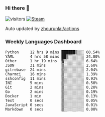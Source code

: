 ### Hi there 👋

![visitors](https://visitor-badge.glitch.me/badge?page_id=zhourunlai)
[![Steam](https://img.shields.io/badge/dynamic/json?label=Steam&query=%24.data.totalSubs&url=https%3A%2F%2Fapi.spencerwoo.com%2Fsubstats%2F%3Fsource%3DsteamGames%26queryKey%3D76561198285156854&suffix=%20Games&logo=steam&labelColor=134375&color=0b1a37&longCache=true)](http://steamcommunity.com/profiles/76561198285156854)

Auto updated by <a href="https://github.com/zhourunlai/zhourunlai/actions" target="_blank">zhourunlai/actions</a>

### Weekly Languages Dashboard

<!--PART:wakatime-->
```text
Python     12 hrs 9 mins ██████▒░░░ 60.54%
YAML       4 hrs 58 mins ██▒░░░░░░░ 24.80%
Other      1 hr 19 mins  ▓░░░░░░░░░ 6.64%
JSON       31 mins       ▒░░░░░░░░░ 2.60%
gitrebase  24 mins       ▒░░░░░░░░░ 2.04%
Charmci    16 mins       ▒░░░░░░░░░ 1.39%
sshconfig  11 mins       ▒░░░░░░░░░ 0.93%
INI        5 mins        ▒░░░░░░░░░ 0.50%
Git        2 mins        ▒░░░░░░░░░ 0.20%
Go         2 mins        ▒░░░░░░░░░ 0.19%
Docker     1 min         ▒░░░░░░░░░ 0.13%
Text       0 secs        ▒░░░░░░░░░ 0.05%
JavaScript 0 secs        ▒░░░░░░░░░ 0.01%
Markdown   0 secs        ▒░░░░░░░░░ 0.00%
```
<!--PART:wakatime-->
